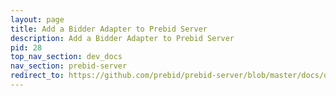 ```yaml
---
layout: page
title: Add a Bidder Adapter to Prebid Server
description: Add a Bidder Adapter to Prebid Server
pid: 28
top_nav_section: dev_docs
nav_section: prebid-server
redirect_to: https://github.com/prebid/prebid-server/blob/master/docs/developers/add-new-bidder.md
---
```

